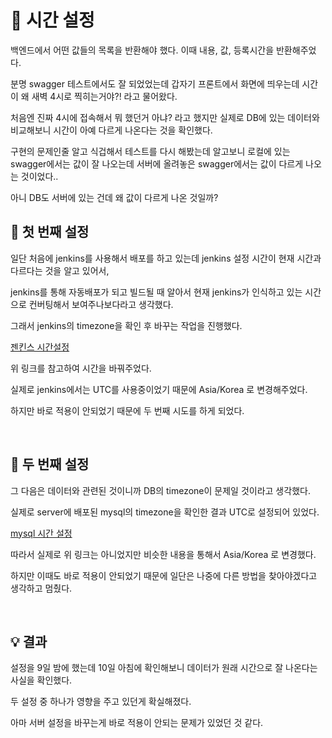 # :monocle_face: 시간 설정

백엔드에서 어떤 값들의 목록을 반환해야 했다. 이때 내용, 값, 등록시간을 반환해주었다.

분명 swagger 테스트에서도 잘 되었었는데 갑자기 프론트에서 화면에 띄우는데 시간이 왜 새벽 4시로 찍히는거야?! 라고 물어왔다.

처음엔 진짜 4시에 접속해서 뭐 했던거 아냐? 라고 했지만 실제로 DB에 있는 데이터와 비교해보니 시간이 아예 다르게 나온다는 것을 확인했다.

구현의 문제인줄 알고 식겁해서 테스트를 다시 해봤는데 알고보니 로컬에 있는 swagger에서는 값이 잘 나오는데 서버에 올려놓은 swagger에서는 값이 다르게 나오는 것이었다..

아니 DB도 서버에 있는 건데 왜 값이 다르게 나온 것일까?


## :thread: 첫 번째 설정

일단 처음에 jenkins를 사용해서 배포를 하고 있는데 jenkins 설정 시간이 현재 시간과 다르다는 것을 알고 있어서, 

jenkins를 통해 자동배포가 되고 빌드될 때 알아서 현재 jenkins가 인식하고 있는 시간으로 컨버팅해서 보여주나보다라고 생각했다.

그래서 jenkins의 timezone을 확인 후 바꾸는 작업을 진행했다.

[젠킨스 시간설정](https://timevoyage.tistory.com/147)

위 링크를 참고하여 시간을 바꿔주었다.

실제로 jenkins에서는 UTC를 사용중이었기 때문에 Asia/Korea 로 변경해주었다.

하지만 바로 적용이 안되었기 때문에 두 번째 시도를 하게 되었다.

<br>

## :wrench: 두 번째 설정

그 다음은 데이터와 관련된 것이니까 DB의 timezone이 문제일 것이라고 생각했다.

실제로 server에 배포된 mysql의 timezone을 확인한 결과 UTC로 설정되어 있었다.

[mysql 시간 설정](https://velog.io/@dkatlf900/MysqlTimezone)

따라서 실제로 위 링크는 아니었지만 비슷한 내용을 통해서 Asia/Korea 로 변경했다.

하지만 이때도 바로 적용이 안되었기 때문에 일단은 나중에 다른 방법을 찾아야겠다고 생각하고 멈췄다.

<br>

## :bulb: 결과

설정을 9일 밤에 했는데 10일 아침에 확인해보니 데이터가 원래 시간으로 잘 나온다는 사실을 확인했다.

두 설정 중 하나가 영향을 주고 있던게 확실해졌다.

아마 서버 설정을 바꾸는게 바로 적용이 안되는 문제가 있었던 것 같다.

